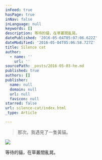 ```yaml
---
inFeed: true
hasPage: true
inNav: false
inLanguage: null
keywords: []
description: 等待的貓，在草叢間亂晃。
datePublished: '2016-05-04T05:07:06.622Z'
dateModified: '2016-05-04T05:06:58.727Z'
title: Silence cat
author:
  - name: ''
    url: ''
sourcePath: _posts/2016-05-03-he.md
published: true
authors: []
publisher:
  name: null
  domain: null
  url: null
  favicon: null
starred: false
url: silence-cat/index.html
_type: Article

---
```

> 那次。我遇見了一隻黃貓。

![](https://the-grid-user-content.s3-us-west-2.amazonaws.com/153f7af5-0a9e-4223-8c53-db5e4d4c346f.jpg)

等待的貓，在草叢間亂晃。